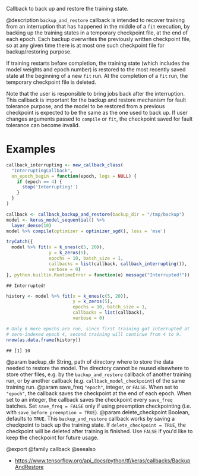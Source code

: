 Callback to back up and restore the training state.

@description
`backup_and_restore` callback is intended to recover training from an
interruption that has happened in the middle of a `fit` execution, by
backing up the training states in a temporary checkpoint file, at the end of
each epoch. Each backup overwrites the previously written checkpoint file,
so at any given time there is at most one such checkpoint file for
backup/restoring purpose.

If training restarts before completion, the training state (which includes
the model weights and epoch number) is restored to the most recently saved
state at the beginning of a new `fit` run. At the completion of a
`fit` run, the temporary checkpoint file is deleted.

Note that the user is responsible to bring jobs back after the interruption.
This callback is important for the backup and restore mechanism for fault
tolerance purpose, and the model to be restored from a previous checkpoint
is expected to be the same as the one used to back up. If user changes
arguments passed to `compile` or `fit`, the checkpoint saved for fault tolerance
can become invalid.

# Examples



```r
callback_interrupting <- new_callback_class(
  "InterruptingCallback",
  on_epoch_begin = function(epoch, logs = NULL) {
    if (epoch == 4) {
      stop('Interrupting!')
    }
  }
)

callback <- callback_backup_and_restore(backup_dir = "/tmp/backup")
model <- keras_model_sequential() %>%
  layer_dense(10)
model %>% compile(optimizer = optimizer_sgd(), loss = 'mse')

tryCatch({
  model %>% fit(x = k_ones(c(5, 20)),
                y = k_zeros(5),
                epochs = 10, batch_size = 1,
                callbacks = list(callback, callback_interrupting()),
                verbose = 0)
}, python.builtin.RuntimeError = function(e) message("Interrupted!"))
```

```
## Interrupted!
```

```r
history <- model %>% fit(x = k_ones(c(5, 20)),
                         y = k_zeros(5),
                         epochs = 10, batch_size = 1,
                         callbacks = list(callback),
                         verbose = 0)

# Only 6 more epochs are run, since first training got interrupted at
# zero-indexed epoch 4, second training will continue from 4 to 9.
nrow(as.data.frame(history))
```

```
## [1] 10
```

@param backup_dir String, path of directory where to store the data
    needed to restore the model. The directory
    cannot be reused elsewhere to store other files, e.g. by the
    `backup_and_restore` callback of another training run,
    or by another callback (e.g. `callback_model_checkpoint`)
    of the same training run.
@param save_freq `"epoch"`, integer, or `FALSE`. When set to `"epoch"`,
  the callback saves the checkpoint at the end of each epoch.
  When set to an integer, the callback saves the checkpoint every
  `save_freq` batches. Set `save_freq = FALSE` only if using
  preemption checkpointing (i.e. with `save_before_preemption = TRUE`).
@param delete_checkpoint Boolean, defaults to `TRUE`. This `backup_and_restore`
  callback works by saving a checkpoint to back up the training state.
  If `delete_checkpoint = TRUE`, the checkpoint will be deleted after
  training is finished. Use `FALSE` if you'd like to keep the checkpoint
  for future usage.

@export
@family callback
@seealso
+ <https://www.tensorflow.org/api_docs/python/tf/keras/callbacks/BackupAndRestore>
